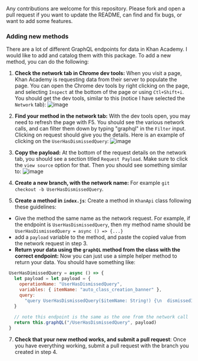 Any contributions are welcome for this repository. Please fork and open a pull
request if you want to update the README, can find and fix bugs, or want to
add some features.

### Adding new methods
There are a lot of different GraphQL endpoints for data in Khan Academy. I would
like to add and catalog them with this package. To add a new method, you can do
the following:

1. __Check the network tab in Chrome dev tools:__ When you visit a page, Khan
Academy is requesting data from their server to populate the page. You can open
the Chrome dev tools by right clicking on the page, and selecting `Inspect` at
the bottom of the page or using `Ctl+Shift+i`. You should get the dev tools, similar
to this (notice I have selected the `Network` tab):
![image](https://user-images.githubusercontent.com/2569898/85931936-ccd22100-b87c-11ea-8bbe-dcb2a7cd5976.png)

2. __Find your method in the network tab:__ With the dev tools open, you may need to refresh the page
with F5. You should see the various network calls, and can filter them down by typing "graphql" in the
`Filter` input. Clicking on request should give you the details. Here is an example of clicking on the `UserHasDismissedQuery`:
![image](https://user-images.githubusercontent.com/2569898/85932038-9e087a80-b87d-11ea-9216-93f37624ed0e.png)

3. __Copy the payload:__ At the bottom of the request details on the network tab, you should see a
section titled `Request Payload`. Make sure to click the `view source` option for that. Then you should
see something similar to:
![image](https://user-images.githubusercontent.com/2569898/85932096-048d9880-b87e-11ea-83e1-000910b0558e.png)

4. __Create a new branch, with the network name:__ For example `git checkout -b UserHasDismissedQuery`.

5. __Create a method in `index.js`__: Create a method in `KhanApi` class following these guidelines:
  * Give the method the same name as the network request. For example, if the endpoint is `UserHasDismissedQuery`, then my
  method name should be `UserHasDismissedQuery = async () => {...}`
  * add a `payload` variable to the method, and paste the copied value from the network request in step 3.
  * __Return your data using the `graphQL` method from the class with the correct endpoint:__ Now you can just use a simple helper method
to return your data. You should have something like:
 ```javascript
  UserHasDimissedQuery = async () => {
    let payload = let payload = {
      operationName: "UserHasDismissedQuery",
      variables: { itemName: "auto_class_creation_banner" },
      query:
        "query UserHasDismissedQuery($itemName: String!) {\n  dismissedItem(itemName: $itemName) {\n    id\n    isDismissed\n    __typename\n  }\n}\n",
    }
    
    // note this endpoint is the same as the one from the network call
    return this.graphQL("/UserHasDismissedQuery", payload)
  }
  ```
  
7. __Check that your new method works, and submit a pull request__: Once you have everything working, submit a pull request
with the branch you created in step 4.
